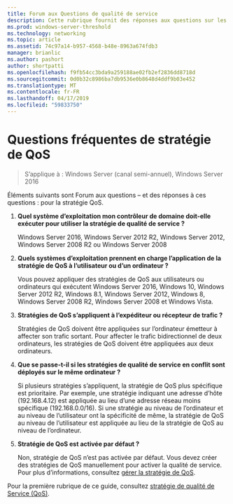 ```yaml
---
title: Forum aux Questions de qualité de service
description: Cette rubrique fournit des réponses aux questions sur les stratégies de qualité de Service (QoS) dans Windows Server 2016.
ms.prod: windows-server-threshold
ms.technology: networking
ms.topic: article
ms.assetid: 74c97a14-b957-4568-b48e-8963a674fdb3
manager: brianlic
ms.author: pashort
author: shortpatti
ms.openlocfilehash: f9fb54cc3bda9a259188ae02fb2ef2836dd8718d
ms.sourcegitcommit: 0d0b32c8986ba7db9536e0b8648d4ddf9b03e452
ms.translationtype: MT
ms.contentlocale: fr-FR
ms.lasthandoff: 04/17/2019
ms.locfileid: "59833750"
---
```

# <a name="qos-policy-frequently-asked-questions"></a>Questions fréquentes de stratégie de QoS

>S’applique à : Windows Server (canal semi-annuel), Windows Server 2016

Éléments suivants sont Forum aux questions – et des réponses à ces questions : pour la stratégie QoS.
  
1.  **Quel système d’exploitation mon contrôleur de domaine doit-elle exécuter pour utiliser la stratégie de qualité de service ?**
  
     Windows Server 2016, Windows Server 2012 R2, Windows Server 2012, Windows Server 2008 R2 ou Windows Server 2008

2.  **Quels systèmes d’exploitation prennent en charge l’application de la stratégie de QoS à l’utilisateur ou d’un ordinateur ?**

     Vous pouvez appliquer des stratégies de QoS aux utilisateurs ou ordinateurs qui exécutent Windows Server 2016, Windows 10, Windows Server 2012 R2, Windows 8.1, Windows Server 2012, Windows 8, Windows Server 2008 R2, Windows Server 2008 et Windows Vista.

3.  **Stratégies de QoS s’appliquent à l’expéditeur ou récepteur de trafic ?**

     Stratégies de QoS doivent être appliquées sur l’ordinateur émetteur à affecter son trafic sortant. Pour affecter le trafic bidirectionnel de deux ordinateurs, les stratégies de QoS doivent être appliquées aux deux ordinateurs.

4.  **Que se passe-t-il si les stratégies de qualité de service en conflit sont déployés sur le même ordinateur ?**  
  
     Si plusieurs stratégies s’appliquent, la stratégie de QoS plus spécifique est prioritaire. Par exemple, une stratégie indiquant une adresse d’hôte (192.168.4.12) est appliquée au lieu d’une adresse réseau moins spécifique (192.168.0.0/16). Si une stratégie au niveau de l’ordinateur et au niveau de l’utilisateur ont la spécificité de même, la stratégie de QoS au niveau de l’utilisateur est appliquée au lieu de la stratégie de QoS au niveau de l’ordinateur. 

5.  **Stratégie de QoS est activée par défaut ?**

     Non, stratégie de QoS n’est pas activée par défaut. Vous devez créer des stratégies de QoS manuellement pour activer la qualité de service.  Pour plus d’informations, consultez [gérer la stratégie de QoS](qos-policy-manage.md).

Pour la première rubrique de ce guide, consultez [stratégie de qualité de Service (QoS)](qos-policy-top.md).
